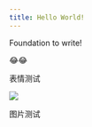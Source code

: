 ```yaml
---
title: Hello World!
---
```


Foundation to write!

😂😂

表情测试

![](https://ooo.0o0.ooo/2015/07/16/3dc4876f3f08201c7c76cb71fa1da439.jpg?300x600)

图片测试
